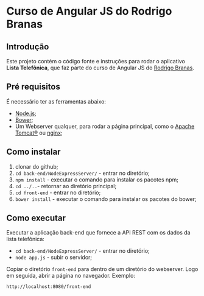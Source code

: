 # Curso de Angular JS do Rodrigo Branas

## Introdução

Este projeto contém o código fonte e instruções para rodar o aplicativo **Lista Telefônica**, que faz parte do curso de Angular JS do [Rodrigo Branas](https://www.youtube.com/user/rodrigobranas).

## Pré requisitos

É necessário ter as ferramentas abaixo:

* [Node.js](https://nodejs.org/en/);
* [Bower](https://bower.io);
* Um Webserver qualquer, para rodar a página principal, como o [Apache Tomcat®](https://tomcat.apache.org/) ou [nginx](https://nginx.org/en/);

## Como instalar

1. clonar do github;
2. `cd back-end/NodeExpressServer/` - entrar no diretório;
3. `npm install` - executar o comando para instalar os pacotes npm;
4. `cd ../..`- retornar ao diretório principal;
4. `cd front-end` - entrar no diretório;
5. `bower install` - executar o comando para instalar os pacotes do bower;

## Como executar

Executar a aplicação back-end que fornece a API REST com os dados da lista telefônica:

* `cd back-end/NodeExpressServer/` - entrar no diretório;
* `node app.js` - subir o servidor;

Copiar o diretório `front-end` para dentro de um diretório do webserver. Logo em seguida, abrir a página no navegador. Exemplo:

`http://localhost:8080/front-end`


